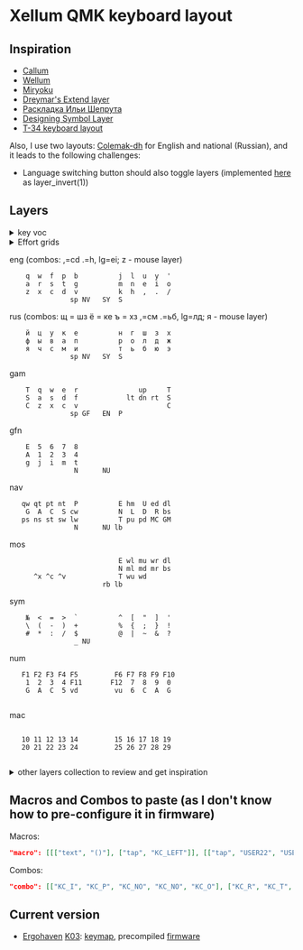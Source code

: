 # Xellum QMK keyboard layout

## Inspiration

- [Callum](https://github.com/callum-oakley/qmk_firmware/tree/master/users/callum)
- [Wellum](https://github.com/braindefender/wellum)
- [Miryoku](https://github.com/manna-harbour/miryoku)
- [Dreymar's Extend layer](https://dreymar.colemak.org/layers-extend.html)
- [Раскладка Ильи Шепрута](https://optozorax.github.io/p/my-keyboard-layout/)
- [Designing Symbol Layer](https://getreuer.info/posts/keyboards/symbol-layer/index.html)
- [T-34 keyboard layout](https://www.jonashietala.se/blog/2021/06/03/the-t-34-keyboard-layout/)

Also, I use two layouts: [Colemak-dh](https://colemakmods.github.io/mod-dh/) for English and national (Russian), and it leads to the following challenges:

- Language switching button should also toggle layers (implemented [here](https://github.com/xelorr/xellum/blob/vial/keyboards/ergohaven/ergohaven_ruen.c#L20-L36) as layer_invert(1))

## Layers

<details>

<summary>key voc</summary>

| abbr | key symbol | key name |
| ---- | ---------- | -------- |
| S | ⇧ | OSM or OSSM Shift |
| C | ⌃ | OSM or OSSM Control |
| A | ⌥ | OSM or OSSM Alt |
| G | ⌘ | OSM or OSSM Gui |
| LS | ⇧ | Regular (non-sticky) Left Shift |
| LC | ⌃ | Regular (non-sticky) Left Control |
| LA | ⌥ | Regular (non-sticky) Left Alt/Option |
| LG | ⌘ | Regular (non-sticky) Left Gui/Super/Win/Command |
| RS | ⇧ | Regular (non-sticky) Right Shift |
| RC | ⌃ | Regular (non-sticky) Right Control |
| RA | ⌥ | Regular (non-sticky) AltGr |
| RG | ⌘ | Regular (non-sticky) Right Gui/Super/Win/Command |
| __ | | nothing/transition to previous layer |
| E | ⎋ | Escape |
| N | ↵ | Enter |
| T | ⇥ | Tab |
| P | | Print Screen |
| sp | ␣ | Space |
| bs | ⌫ | Backspace |
| dl | ⌦ | Delete |
| ap | | App/Menu |
| U | ↑ | Up |
| D | ↓ | Down |
| L | ← | Left |
| R | → | Right |
| ed | ↘ | End |
| hm | ↖ | Home |
| pd | ⇟ | Page Down |
| pu | ⇞ | Page Up |
| lb | | Left mouse button / button 1 |
| rb | | Right mouse button / button 2 |
| mb | | Miggle mouse button / button 3 |
| mu | | Mouse cursor up |
| md | | Mouse cursor down |
| ml | | Mouse cursor left |
| mr | | Mouse cursor right |
| wu | | Mouse wheel up |
| wd | | Mouse wheel down |
| wl | | Mouse wheel left |
| wr | | Mouse wheel right |
| nl | | Num Lock |
| sl | | Scroll Lock |
| cl | ⇪ | Caps Lock |
| cw | ⇪ | Caps Word |
| lw | | RuEn Word |
| lg | | Language toggle |
| en | | Language set English |
| ru | | Language set Russian |
| pa | | Pause/Break |
| rm | | Record macro |
| pm | | Play recorded macro |
| sm | | Stop recording macro |
| st | | Switch Tab (sticky Ctrl-tab) |
| sw | | Switch Window (sticky Alt-tab or Command-tab) |
| pt | | Previous tab |
| nt | | Next tab |
| ns | | Next space |
| ps | | Next space |
| qt | | Close tab |
| qw | | Close window |
| vu | | Volume up |
| vd | | Volume down |
| mt | | Mute |
| ^c | | Copy |
| ^v | | Paste |
| ^x | | Cut |
| ^z | | Undo |
| eng / EN | | English alphas layer |
| rus / RU | | Russian alphas layer |
| nav / NV | | navigation layer |
| mos / MS | | mouse/cursor layer |
| sym / SY | | symbol later |
| mac / MC | | macro/launcher layer |
| but / BU | | button layer |
| num / NU | | numbers layer |
| med / ME | | media layer |
| fun / FN | | F-row/function layer |
| gam / GM | | Gaming layer |
| gfn / GF | | Function layer for Gaming layer |

</details>

<details>

<summary>Effort grids</summary>

[Ergohaven](https://ergohaven.xyz/) [K03](https://ergohaven.xyz/k03)
```
 5  5  4  3  4  6          6  4  3  4  5  5
 4  3  3  2  2  4          4  2  2  3  3  4
 2  1  0  0  0  2          2  0  0  0  1  2
 3  3  2  2  1  4  6    6  4  1  2  2  3  3
       4  4  3  0  1    1  0  3  4  4
```

</details>

eng (combos: ,=cd .=h, lg=ei; z - mouse layer)
```
    q  w  f  p  b          j  l  u  y  '
    a  r  s  t  g          m  n  e  i  o
    z  x  c  d  v          k  h  ,  .  /
               sp NV   SY  S         
```

rus (combos: щ = шз ё = ке ъ = хз ,=см .=ьб, lg=лд; я - mouse layer)
```
    й  ц  у  к  е          н  г  ш  з  х
    ф  ы  в  а  п          р  о  л  д  ж
    я  ч  с  м  и          т  ь  б  ю  э
               sp NV   SY  S         
```

gam
```
    T  q  w  e  r               up     T   
    S  a  s  d  f            lt dn rt  S   
    C  z  x  c  v                      C   
               sp GF   EN  P
```

gfn
```
    E  5  6  7  8                          
    A  1  2  3  4                          
    g  j  i  m  t                          
                N      NU            
```

nav
```
   qw qt pt nt  P          E hm  U ed dl   
    G  A  C  S cw          N  L  D  R bs   
   ps ns st sw lw          T pu pd MC GM   
                N      NU lb
```

mos
```
                           E wl mu wr dl   
                           N ml md mr bs   
      ^x ^c ^v             T wu wd         
                       rb lb
```

sym
```
    №  <  =  >  `          ^  [  "  ]  '   
    \  (  -  )  +          %  {  ;  }  !   
    #  *  :  /  $          @  |  ~  &  ?   
                _ NU                 
```

num
```
   F1 F2 F3 F4 F5         F6 F7 F8 F9 F10   
    1  2  3  4 F11       F12  7  8  9  0   
    G  A  C  5 vd         vu  6  C  A  G   
                                     
```

mac
```
                                        
   10 11 12 13 14         15 16 17 18 19   
   20 21 22 23 24         25 26 27 28 29   
                                     
```

<details>

<summary>other layers collection to review and get inspiration</summary>

blank layer to copy
```
__ __ __ __ __ __         __ __ __ __ __ __
__ __ __ __ __ __         __ __ __ __ __ __
__ __ __ __ __ __         __ __ __ __ __ __
__ __ __ __ __ __ __   __ __ __ __ __ __ __
      __ __ __ __ __   __ __ __ __ __
```

sacred spots
```
__ __ __ __ __ __         __ __ __ __ __ __
__ __ __ __ __ __         __ __ __ __ __ __
__ __ __ __ __ __         __ __ __ __ __ __
__ __ __ __ __ __ __   __ __ __ __ __ __ __
      __ __ __ sp __   __  S __ __ __
```

must be placed on base layer
```
, . sp S
```

eng1
```
 `  1  2  3  4  5          6  7  8  9  0  -
 !  q  w  f  p  b          j  l  u  y  '  ?
 ,  a  r  s  t  g          m  n  e  i  o  .
 :  z  x  c  d  v          k  h  ,  .  |  /
       <  >                      -  =
```

rus1 (combos: щ = шз, ё = ке, ъ = ьб)
```
 ё  1  2  3  4  5          6  7  8  9  0  -
 !  й  ц  у  к  е          н  г  ш  з  х  ?
 ,  ф  ы  в  а  п          р  о  л  д  ж  .
 :  я  ч  с  м  и          т  ь  б  ю  э  /
       <  >                      -  =
```

nav - my
```
F11 F1 F2 F3 F4 F5         F6 F7 F8 F9 F10 F12
 __ st sw pt nt qt         qw hm  U ed pu __
 LG  G  A  C  S lw         cw  L  D  R pd RA
 __ ^z ^x ^c ^c __ __   __ __  P ap MC GM __
       __ __ __ __ __    E dl bs __ __
```

num1 - my
```
 `  1  2  3  4  5         6  7  8  9  0  -
 !  -  7  8  9  ÷                        ?
 ,  +  4  5  6  *            S  C  A  G  .
 ;  0  1  2  3  =           ^v ^c ^x ^z  \
       <  >  .  0  -                
```

num2 (tap-holds: GACS=1234 SCAG=7890)
```
   :q :w :bn :bp           :  *  /  %  №   
    1  2  3  4  5          6  7  8  9  0   
   Sg  j  k  ,                .  -  =  +   
```

num - [beakl](http://ieants.cc/beakl/?i=3)
```
       +  /  *  =            y  x  z  
    -  5  2  3  :         ~  F  E  D  
    7  .  1  0  4         {  C  B  A  }
    ,  6  9  8               [  ]  %  
```

num shifted - [beakl](http://ieants.cc/beakl/?i=3)
```
    @  $  #  %               Y  X  Z
       !  [  ]  =         _  f  e  d
    &  $  #  %  |         {  c  b  a  }
    ;  ^  <  >               (  )  \
```

num - [wellum](https://github.com/braindefender/wellum)
```
    1  2  3  4  5          6  7  8  9  0   
    G  A  C  S F11        F12 S  C  A  G   
   F1 F2 F3 F4 F5         F6 F7 F8 F9 F10   
```

sym - my, 1
```
 ~  !  @  #  $  %         ^  &  *  (  )  _
 !  &  *  #  $  %         ^ () [] {} <>  ?
 ,  ~  `  '  "  ""        @  S  C  A  G  .
 ;  [  ]  (  )              ^v ^c ^x ^z  \
       {  }  ,     _                
```

sym - my, 2 (,. to combo)
```
    №  <  =  >  `          ^  [  "  ]  '   
    \  (  -  )  +          %  {  ;  }  !   
    #  *  :  /  $          @  |  ~  &  ?   
                _                    
```

sym - my, 3 (,. to combo)
```
    [  ]  <  >  ;          `  '  "  -  =   
    !  @  #  $  %          ^  &  *  (  )   
    {  }  :  /  \          №  |  ~  +  ?   
                _                    
```

sym - [ergohaven](https://ergohaven.xyz/k03)
```
       @  $  #                   ^         
       <  =  >  `             [  _  ]      
    \  (  -  )  +          %  {  ;  }  !   
       *  :  /                |  ~  &      
```

sym - [beakl](http://ieants.cc/beakl/?i=3)
```
       @  $  #                ~  _  `  
       <  =  >                [  ^  ]  
    \  (  -  )  +          %  {  ;  }  !
       *  :  /                |  ~  &  
```

sym - [beakl z](http://thedarnedestthing.com/beakl%20zi%20revisited)
```
       .  *  &  |          *  [  ^  ]      
    G  <  %  >  ?          ?  (  $  )      
       +  @  /  !          |  {  #  }      
             E  =  \       N  \ dl   
```

sym - sunaku

sym - [miryoku](https://github.com/manna-harbour/miryoku)
```
    {  &  *  ( }                           
    :  $  %  ^  +             S  C  A  G   
    ~  !  @  #  |                          
             (  )  _                 
```

sym - [t34](https://www.jonashietala.se/blog/2021/06/03/the-t-34-keyboard-layout/)
```
    ~  +  *  %                #  .  @  ,   
    |  {  }  -  \          `  ?  [  ]      
    =  <  >  !             =  &  (  )  _   
```

sym - [wellum](https://github.com/braindefender/wellum)
```
    !  @  #  $  %          ^  &  *  (  )   
    ~  `  '  "  -          +  S  C  A  G   
    \  |  ;  ,  _          =  .  :  |  /   
```

sym - [callum](https://github.com/callum-oakley/qmk_firmware/tree/master/users/callum)
```
    E  [  {  (  ~          ^  )  }  ]  `   
    -  *  =  _  -          +  G  A  C  S   
    +  |  @  /  %             \  &  ?  !   
```

fun1, my
```
  F12 F7 F8 F9 ps                       rm
  F11 F4 F5 F6 sl            S  C  A  G sm
  F10 F1 F2 F3 pa           ^v ^c ^x ^z pm
```

fun2 (tap-holds: GACS=F1F2F3F4 SCAG=F7F8F9F10)
```
   F1 F2 F3 F4 F5         F6 F7 F8 F9 F10
            F11              F12
```

</details>

## Macros and Combos to paste (as I don't know how to pre-configure it in firmware)

Macros:
```json
"macro": [[["text", "()"], ["tap", "KC_LEFT"]], [["tap", "USER22", "USER23", "KC_LEFT"]], [["tap", "USER24", "USER25", "KC_LEFT"]], [["tap", "USER26", "USER27", "KC_LEFT"]], [["tap", "LSFT(KC_1)", "KC_SPACE", "OSM(MOD_LSFT)"]], [["tap", "USER20", "KC_SPACE", "OSM(MOD_LSFT)"]], [["tap", "USER16", "KC_SPACE"]], [["tap", "USER15", "KC_SPACE", "OSM(MOD_LSFT)"]], [["tap", "USER18", "KC_SPACE"]], [["tap", "USER19", "USER19", "KC_LEFT"]], [["tap", "KC_LGUI"], ["delay", 200], ["text", "Terminal"], ["delay", 200], ["tap", "KC_ENTER"]], [["tap", "KC_LGUI"], ["delay", 200], ["text", "Files"], ["delay", 200], ["tap", "KC_ENTER"]], [["tap", "KC_LGUI"], ["delay", 200], ["text", "Sublime Text"], ["delay", 200], ["tap", "KC_ENTER"]], [["tap", "KC_LGUI"], ["delay", 200], ["text", "Browser"], ["delay", 200], ["tap", "KC_ENTER"]], [["tap", "KC_LGUI"], ["delay", 200], ["text", "Calculator"], ["delay", 200], ["tap", "KC_ENTER"]], [["tap", "KC_LGUI"], ["delay", 200], ["text", "Vial"], ["delay", 200], ["tap", "KC_ENTER"]], [["tap", "KC_LGUI"], ["delay", 200], ["text", "Outlook"], ["delay", 200], ["tap", "KC_ENTER"]], [["tap", "KC_LGUI"], ["delay", 200], ["text", "Telegram"], ["delay", 200], ["tap", "KC_ENTER"]], [["tap", "KC_LGUI"], ["delay", 200], ["text", "Excel"], ["delay", 200], ["tap", "KC_ENTER"]], [["tap", "KC_LGUI"], ["delay", 200], ["text", "Visual Studio Code"], ["delay", 200], ["tap", "KC_ENTER"]], [["tap", "LGUI(KC_R)"], ["delay", 500], ["text", "shutdown -s -f -t 00"], ["delay", 100], ["tap", "KC_ENTER"]], [["tap", "LGUI(KC_R)"], ["delay", 500], ["text", "shutdown -r -f -t 00"], ["delay", 100], ["tap", "KC_ENTER"]], [], [], [], [["tap", "KC_DOWN", "KC_DOWN", "KC_DOWN"], ["delay", 100], ["text", "some useless pass 1"], ["tap", "KC_ENTER"]], [["text", "some useless pass 2"], ["tap", "KC_ENTER"]], [], [], [["text", "https://monkeytype.com/"], ["tap", "KC_ENTER"]], [], [], [], [], [], [], [], [], [], [], [], [], [], [], [], [], [], [], [], [], [], [], [], [], [], [], [], [], [], [], [], [], [], [], [], [], [], [], [], [], [], [], [], [], [], [], [], [], [], [], [], [], [], [], [], [], [], [], [], [], [], [], [], [], [], [], [], [], [], [], [], [], [], [], [], [], [], [], []]
```

Combos:
```json
"combo": [["KC_I", "KC_P", "KC_NO", "KC_NO", "KC_O"], ["KC_R", "KC_T", "KC_NO", "KC_NO", "KC_GRAVE"], ["KC_M", "KC_COMMA", "KC_NO", "KC_NO", "KC_RBRACKET"], ["KC_NO", "KC_NO", "KC_NO", "KC_NO", "KC_NO"], ["KC_NO", "KC_NO", "KC_NO", "KC_NO", "KC_NO"], ["KC_NO", "KC_NO", "KC_NO", "KC_NO", "KC_NO"], ["KC_NO", "KC_NO", "KC_NO", "KC_NO", "KC_NO"], ["KC_NO", "KC_NO", "KC_NO", "KC_NO", "KC_NO"], ["KC_NO", "KC_NO", "KC_NO", "KC_NO", "KC_NO"], ["KC_NO", "KC_NO", "KC_NO", "KC_NO", "KC_NO"], ["KC_NO", "KC_NO", "KC_NO", "KC_NO", "KC_NO"], ["KC_NO", "KC_NO", "KC_NO", "KC_NO", "KC_NO"], ["KC_NO", "KC_NO", "KC_NO", "KC_NO", "KC_NO"], ["KC_NO", "KC_NO", "KC_NO", "KC_NO", "KC_NO"], ["KC_NO", "KC_NO", "KC_NO", "KC_NO", "KC_NO"], ["KC_NO", "KC_NO", "KC_NO", "KC_NO", "KC_NO"], ["KC_NO", "KC_NO", "KC_NO", "KC_NO", "KC_NO"], ["KC_NO", "KC_NO", "KC_NO", "KC_NO", "KC_NO"], ["KC_NO", "KC_NO", "KC_NO", "KC_NO", "KC_NO"], ["KC_NO", "KC_NO", "KC_NO", "KC_NO", "KC_NO"], ["KC_NO", "KC_NO", "KC_NO", "KC_NO", "KC_NO"], ["KC_NO", "KC_NO", "KC_NO", "KC_NO", "KC_NO"], ["KC_NO", "KC_NO", "KC_NO", "KC_NO", "KC_NO"], ["KC_NO", "KC_NO", "KC_NO", "KC_NO", "KC_NO"], ["KC_NO", "KC_NO", "KC_NO", "KC_NO", "KC_NO"], ["KC_NO", "KC_NO", "KC_NO", "KC_NO", "KC_NO"], ["KC_NO", "KC_NO", "KC_NO", "KC_NO", "KC_NO"], ["KC_NO", "KC_NO", "KC_NO", "KC_NO", "KC_NO"], ["KC_NO", "KC_NO", "KC_NO", "KC_NO", "KC_NO"], ["KC_NO", "KC_NO", "KC_NO", "KC_NO", "KC_NO"], ["KC_NO", "KC_NO", "KC_NO", "KC_NO", "KC_NO"], ["KC_NO", "KC_NO", "KC_NO", "KC_NO", "KC_NO"]]
```

## Current version

- [Ergohaven](https://ergohaven.xyz/) [K03](https://ergohaven.xyz/k03): [keymap](./keyboards/ergohaven/k03/keymaps/miryoku/keymap.c), precompiled [firmware](https://github.com/XelorR/xellum/releases/download/latest/ergohaven_k03_miryoku.uf2)
